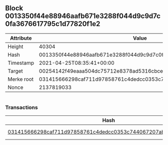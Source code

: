 ## Block 0013350f44e88946aafb671e3288f044d9c9d7c0fa3676617795c1d77820f1e2

Attribute | Value
--- | ---
Height | 40304
Hash | 0013350f44e88946aafb671e3288f044d9c9d7c0fa3676617795c1d77820f1e2
Timestamp | 2021-04-25T08:35:41+00:00
Target | 00254142f49eaaa504dc75712e8378ad5316cbcead634704b3734b6271167cc4
Merke root | 031415666298caf711d97858761c4dedcc0353c744067207ab74762c97d50623
Nonce | 2137819033

```

```

### Transactions

Hash | Amount
--- | ---
[031415666298caf711d97858761c4dedcc0353c744067207ab74762c97d50623](031415666298caf711d97858761c4dedcc0353c744067207ab74762c97d50623.md) | 10.00000000 SKEPTI 
